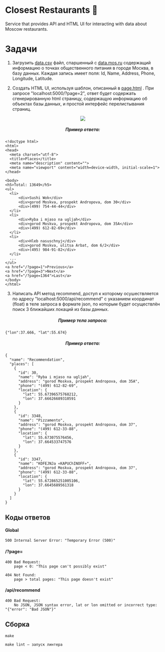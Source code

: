# Closest Restaurants 🍖
Service that provides API and HTML UI for interacting with data about Moscow restaurants.

<h1>Задачи</h1>

1. Загрузить <a href="https://github.com/ArtemPoddubsky/ClosestRestaurants/blob/main/Postgres/data/data.csv">data.csv</a> файл, спаршенный с <a href="https://data.mos.ru/">data.mos.ru</a> содержащий информацию о точках общественного питания в городе Москва, в базу данных.
    Каждая запись имеет поля: Id, Name, Address, Phone, Longitude, Latitude.
  
2. Создать HTML UI, используя шаблон, описанный в <a href="https://github.com/ArtemPoddubsky/ClosestRestaurants/blob/main/ClosestRestaurants/materials/page.html">page.html</a> . При запросе "localhost:5000/?page=2", ответ будет содержать сгенерированную html страницу, содержащую информацию об объектах базы данных, и простой интерфейс перелистывания страниц.

<p align="center">
    <image src="https://user-images.githubusercontent.com/108487635/188926812-9da4f892-ce9d-4be1-bd4c-560b3a908617.png">
</p>

  
  <h5 align=center>Пример ответа:</h5>
  
  ```
<!doctype html>
<html>
<head>
    <meta charset="utf-8">
    <title>Places</title>
    <meta name="description" content="">
    <meta name="viewport" content="width=device-width, initial-scale=1">
</head>

<body>
<h5>Total: 13649</h5>
<ul>
    <li>
        <div>Sushi Wok</div>
        <div>gorod Moskva, prospekt Andropova, dom 30</div>
        <div>(499) 754-44-44</div>
    </li>
    <li>
        <div>Ryba i mjaso na ugljah</div>
        <div>gorod Moskva, prospekt Andropova, dom 35A</div>
        <div>(499) 612-82-69</div>
    </li>
    <li>
        <div>Hleb nasuschnyj</div>
        <div>gorod Moskva, ulitsa Arbat, dom 6/2</div>
        <div>(495) 984-91-82</div>
    </li>
    ...
</ul>
<a href="/?page=1">Previous</a>
<a href="/?page=3">Next</a>
<a href="/?page=1364">Last</a>
</body>
</html>
```

3. Написать API метод recommend, доступ к которому осушествляется по адресу "localhost:5000/api/recommend" с указанием координат (float) в теле запроса в формате json, по которым будет осуществлён поиск 3 ближайших локаций из базы данных.
    
<h5 align=center>Пример тела запроса:</h5>
    
```
{"lon":37.666, "lat":55.674}
```
    
<h5 align=center>Пример ответа:</h5>
    
```
{
  "name": "Recommendation",
  "places": [
    {
      "id": 30,
      "name": "Ryba i mjaso na ugljah",
      "address": "gorod Moskva, prospekt Andropova, dom 35A",
      "phone": "(499) 612-82-69",
      "location": {
        "lat": 55.67396575768212,
        "lon": 37.66626689310591
      }
    },
    {
      "id": 3348,
      "name": "Pizzamento",
      "address": "gorod Moskva, prospekt Andropova, dom 37",
      "phone": "(499) 612-33-88",
      "location": {
        "lat": 55.673075576456,
        "lon": 37.664533747576
      }
    },
    {
      "id": 3347,
      "name": "KOFEJNJa «KAPUChINOFF»",
      "address": "gorod Moskva, prospekt Andropova, dom 37",
      "phone": "(499) 612-33-88",
      "location": {
        "lat": 55.672865251005106,
        "lon": 37.6645689561318
      }
    }
  ]
}
```

<h2>Коды ответов</h2>

<h4>Global</h4>

    500 Internal Server Error: "Temporary Error (500)"

<h4>/?page=</h4>
    
    400 Bad Request: 
        page < 0: "This page can't possibly exist"
    
    404 Not Found:
        page > total pages: "This page doesn't exist"

<h4>/api/recommend</h4>

    400 Bad Request:
        No JSON, JSON syntax error, lat or lon omitted or incorrect type: "{"error": "Bad JSON"}"

<h2>Сборка</h2>

    make
    
    make lint – запуск линтера
